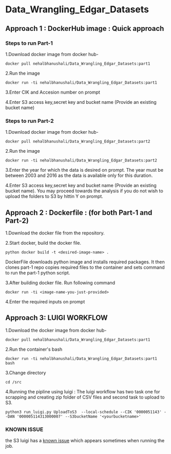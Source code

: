 # Data_Wrangling_Edgar_Datasets

## Approach 1 : DockerHub image : Quick approach

### Steps to run Part-1

1.Download docker image from docker hub- 
```
docker pull nehalbhanushali/Data_Wrangling_Edgar_Datasets:part1
```

2.Run the image
```
docker run -ti nehalbhanushali/Data_Wrangling_Edgar_Datasets:part1
```

3.Enter CIK and Accesion number on prompt

4.Enter S3 access key,secret key and bucket name (Provide an existing bucket name)

### Steps to run Part-2

1.Download docker image from docker hub- 
```
docker pull nehalbhanushali/Data_Wrangling_Edgar_Datasets:part2
```

2.Run the image
```
docker run -ti nehalbhanushali/Data_Wrangling_Edgar_Datasets:part2
```

3.Enter the year for which the data is desired on prompt. The year must be between 2003 and 2016 as the data is available only for this duration.

4.Enter S3 access key,secret key and bucket name (Provide an existing bucket name). You may proceed towards the analysis if you do not wish to upload the folders to S3 by hittin Y on prompt.


## Approach 2 : Dockerfile : (for both Part-1 and Part-2)

1.Download the docker file from the repository.

2.Start docker, build the docker file.
  ```
  python docker build -t <desired-image-name> .
  ```

DockerFile downloads python image and installs required packages. It then clones part-1 repo copies required files to the container and sets command to run the part-1 python script.

3.After building docker file. Run following command
```
docker run -ti <image-name-you-just-provided>
```

4.Enter the required inputs on prompt


##  Approach 3: LUIGI WORKFLOW

1.Download the docker image from docker hub- 
```
docker pull nehalbhanushali/Data_Wrangling_Edgar_Datasets:part1
```

2.Run the container's bash
```
docker run -ti nehalbhanushali/Data_Wrangling_Edgar_Datasets:part1 bash
```

3.Change directory 
```
cd /src
```

4.Running the pipline using luigi : The luigi workflow has two task one for scrapping and creating zip folder of CSV files and second task to upload to S3.
```
python3 run_luigi.py UploadToS3  --local-schedule --CIK '0000051143' --DAN '000005114313000007' --S3bucketName '<yourbucketname>'
```

### KNOWN ISSUE
the S3 luigi has a [known issue](https://github.com/spotify/luigi/issues/1552) which appears sometimes when running the job.


